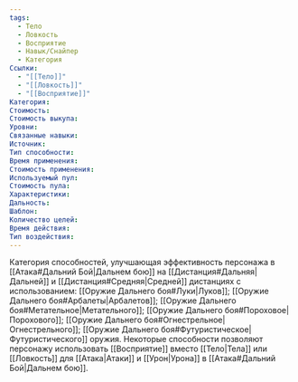 ```yaml
---
tags:
  - Тело
  - Ловкость
  - Восприятие
  - Навык/Снайпер
  - Категория
Ссылки:
  - "[[Тело]]"
  - "[[Ловкость]]"
  - "[[Восприятие]]"
Категория: 
Стоимость:
Стоимость выкупа:
Уровни:
Связанные навыки:
Источник:
Тип способности:
Время применения:
Стоимость применения:
Используемый пул:
Стоимость пула:
Характеристики:
Дальность:
Шаблон:
Количество целей:
Время действия:
Тип воздействия:
---
```

Категория способностей, улучшающая эффективность персонажа в [[Атака#Дальний Бой|Дальнем бою]] на [[Дистанция#Дальняя|Дальней]] и [[Дистанция#Средняя|Средней]] дистанциях с использованием: [[Оружие Дальнего боя#Луки|Луков]]; [[Оружие Дальнего боя#Арбалеты|Арбалетов]]; [[Оружие Дальнего боя#Метательное|Метательного]]; [[Оружие Дальнего боя#Пороховое|Порохового]]; [[Оружие Дальнего боя#Огнестрельное|Огнестрельного]]; [[Оружие Дальнего боя#Футуристическое|Футуристического]] оружия. Некоторые способности позволяют персонажу использовать [[Восприятие]] вместо [[Тело|Тела]] или [[Ловкость]] для [[Атака|Атаки]] и [[Урон|Урона]] в [[Атака#Дальний Бой|Дальнем бою]].